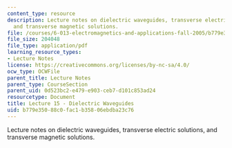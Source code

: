 ```yaml
---
content_type: resource
description: Lecture notes on dielectric waveguides, transverse electric solutions,
  and transverse magnetic solutions.
file: /courses/6-013-electromagnetics-and-applications-fall-2005/b779e35088c0fac1b35806ebdba23c76_lec15.pdf
file_size: 204048
file_type: application/pdf
learning_resource_types:
- Lecture Notes
license: https://creativecommons.org/licenses/by-nc-sa/4.0/
ocw_type: OCWFile
parent_title: Lecture Notes
parent_type: CourseSection
parent_uid: 0d523bc2-e479-e903-ceb7-d101c853ad24
resourcetype: Document
title: Lecture 15 - Dielectric Waveguides
uid: b779e350-88c0-fac1-b358-06ebdba23c76
---
```

Lecture notes on dielectric waveguides, transverse electric solutions, and transverse magnetic solutions.